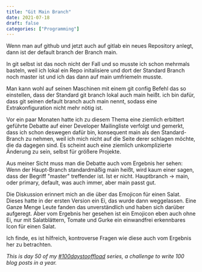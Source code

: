 ```yaml
---
title: "Git Main Branch"
date: 2021-07-18
draft: false
categories: ["Programming"]
---
```

Wenn man auf github und jetzt auch auf gitlab ein neues Repository anlegt, dann ist der default branch der Branch main.

In git selbst ist das noch nicht der Fall und so musste ich schon mehrmals basteln, weil ich lokal ein Repo initalisiere und dort der Standard Branch noch master ist und ich das dann auf main umfriemeln musste.

Man kann wohl auf seinen Maschinen mit einem git config Befehl das so einstellen, dass der Standard git branch lokal auch main heißt. ich bin dafür, dass git seinen default branch auch main nennt, sodass eine Extrakonfiguration nicht mehr nötig ist.

Vor ein paar Monaten hatte ich zu diesem Thema eine ziemlich erbittert geführte Debatte auf einer Developer Mailingliste verfolgt und gemerkt, dass ich schon deswegen dafür bin, konsequent main als den Standard-Branch zu nehmen, weil ich mich nicht auf die Seite derer schlagen möchte, die da dagegen sind. Es scheint auch eine ziemlich unkomplizierte Änderung zu sein, selbst für größere Projekte.

Aus meiner Sicht muss man die Debatte auch vom Ergebnis her sehen: Wenn der Haupt-Branch standardmäßig main heißt, wird kaum einer sagen, dass der Begriff "master" treffender ist. Ist er nicht. Hauptbranch -> main, oder primary, default, was auch immer, aber main passt gut.

Die Diskussion erinnert mich an die über das Emojicon für einen Salat. Dieses hatte in der ersten Version ein Ei, das wurde dann weggelassen. Eine Ganze Menge Leute fanden das unverständlich und haben sich darüber aufgeregt. Aber vom Ergebnis her gesehen ist ein Emojicon eben auch ohne Ei, nur mit Salatblättern, Tomate und Gurke ein einwandfrei erkennbares Icon für einen Salat.

Ich finde, es ist hilfreich, kontroverse Fragen wie diese auch vom Ergebnis her zu betrachten.

_This is day 50 of my [#100daystooffload](https://100daystooffload.com/) series, a challenge to write 100 blog posts in a year._